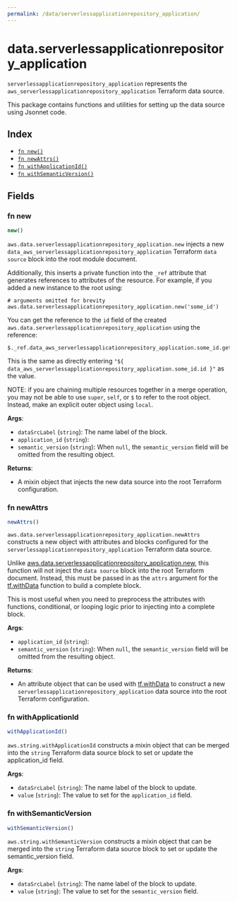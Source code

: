 ```yaml
---
permalink: /data/serverlessapplicationrepository_application/
---
```


# data.serverlessapplicationrepository_application

`serverlessapplicationrepository_application` represents the `aws_serverlessapplicationrepository_application` Terraform data source.



This package contains functions and utilities for setting up the data source using Jsonnet code.


## Index

* [`fn new()`](#fn-new)
* [`fn newAttrs()`](#fn-newattrs)
* [`fn withApplicationId()`](#fn-withapplicationid)
* [`fn withSemanticVersion()`](#fn-withsemanticversion)

## Fields

### fn new

```ts
new()
```


`aws.data.serverlessapplicationrepository_application.new` injects a new `data_aws_serverlessapplicationrepository_application` Terraform `data source`
block into the root module document.

Additionally, this inserts a private function into the `_ref` attribute that generates references to attributes of the
resource. For example, if you added a new instance to the root using:

    # arguments omitted for brevity
    aws.data.serverlessapplicationrepository_application.new('some_id')

You can get the reference to the `id` field of the created `aws.data.serverlessapplicationrepository_application` using the reference:

    $._ref.data_aws_serverlessapplicationrepository_application.some_id.get('id')

This is the same as directly entering `"${ data_aws_serverlessapplicationrepository_application.some_id.id }"` as the value.

NOTE: if you are chaining multiple resources together in a merge operation, you may not be able to use `super`, `self`,
or `$` to refer to the root object. Instead, make an explicit outer object using `local`.

**Args**:
  - `dataSrcLabel` (`string`): The name label of the block.
  - `application_id` (`string`): 
  - `semantic_version` (`string`):  When `null`, the `semantic_version` field will be omitted from the resulting object.

**Returns**:
- A mixin object that injects the new data source into the root Terraform configuration.


### fn newAttrs

```ts
newAttrs()
```


`aws.data.serverlessapplicationrepository_application.newAttrs` constructs a new object with attributes and blocks configured for the `serverlessapplicationrepository_application`
Terraform data source.

Unlike [aws.data.serverlessapplicationrepository_application.new](#fn-serverlessapplicationrepositoryapplicationnew), this function will not inject the `data source`
block into the root Terraform document. Instead, this must be passed in as the `attrs` argument for the
[tf.withData](https://github.com/tf-libsonnet/core/tree/main/docs#fn-withdata) function to build a complete block.

This is most useful when you need to preprocess the attributes with functions, conditional, or looping logic prior to
injecting into a complete block.

**Args**:
  - `application_id` (`string`): 
  - `semantic_version` (`string`):  When `null`, the `semantic_version` field will be omitted from the resulting object.

**Returns**:
  - An attribute object that can be used with [tf.withData](https://github.com/tf-libsonnet/core/tree/main/docs#fn-withdata) to construct a new `serverlessapplicationrepository_application` data source into the root Terraform configuration.


### fn withApplicationId

```ts
withApplicationId()
```

`aws.string.withApplicationId` constructs a mixin object that can be merged into the `string`
Terraform data source block to set or update the application_id field.



**Args**:
  - `dataSrcLabel` (`string`): The name label of the block to update.
  - `value` (`string`): The value to set for the `application_id` field.


### fn withSemanticVersion

```ts
withSemanticVersion()
```

`aws.string.withSemanticVersion` constructs a mixin object that can be merged into the `string`
Terraform data source block to set or update the semantic_version field.



**Args**:
  - `dataSrcLabel` (`string`): The name label of the block to update.
  - `value` (`string`): The value to set for the `semantic_version` field.
